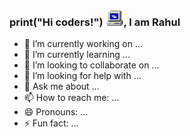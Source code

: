 ### print("Hi coders!") <img src="https://github.com/TheDudeThatCode/TheDudeThatCode/blob/master/Assets/PC.gif" width="29px">, I am Rahul



- 🔭 I’m currently working on ...
- 🌱 I’m currently learning ...
- 👯 I’m looking to collaborate on ...
- 🤔 I’m looking for help with ...
- 💬 Ask me about ...
- 📫 How to reach me: ...
- 😄 Pronouns: ...
- ⚡ Fun fact: ...

